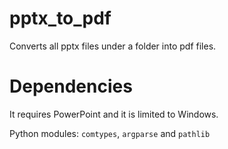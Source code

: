# pptx_to_pdf
Converts all pptx files under a folder into pdf files.

# Dependencies

It requires PowerPoint and it is limited to Windows.

Python modules:
`comtypes`, `argparse` and `pathlib`
